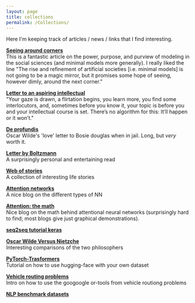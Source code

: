 ```yaml
---
layout: page
title: collections
permalink: /Collections/
---
```


Here I'm keeping track of articles / news / links that I find interesting.

[**Seeing around corners**](https://www.theatlantic.com/magazine/archive/2002/04/seeing-around-corners/302471/) <br/>
This is a fantastic article on the power, purpose, and purview of modeling in the social sciences (and minimal models more generally). I really liked the line "The rise and refinement of artificial societies [i.e. minimal models] is not going to be a magic mirror, but it promises some hope of seeing, however dimly, around the next corner."


[**Letter to an aspiring intellectual**](https://www.firstthings.com/article/2018/05/letter-to-an-aspiring-intellectual) <br/>
"Your gaze is drawn, a flirtation begins, you learn more, you find some interlocutors, and, sometimes before you know it, your topic is before you and your intellectual course is set. There’s no algorithm for this: It’ll happen or it won’t."


[**De profundis**](https://www.gutenberg.org/files/921/921-h/921-h.htm) <br/> Oscar Wilde's 'love' letter to Bosie douglas when in jail. Long, but _very_ worth it.

[**Letter by Boltzmann**](https://homepage.univie.ac.at/Walter.Kutschera/Boltzmann_Reise%20ins%20Eldorado_English%20translation.pdf) <br/> A surprisingly personal and entertaining read


[**Web of stories**](https://www.webofstories.com/) <br/> A collection of interesting life stories

[**Attention networks**](https://skymind.ai/wiki/attention-mechanism-memory-network#rnn) <br/> A nice blog on the different types of NN


[**Attention: the math**](https://srome.github.io/Understanding-Attention-in-Neural-Networks-Mathematically/) <br/>  Nice blog on the math behind attentional neural networks (surprisingly hard to find; most blogs give just graphical demonstrations).

[**seq2seq tutorial keras**](https://machinelearningmastery.com/encoder-decoder-attention-sequence-to-sequence-prediction-keras/) 

[**Oscar Wilde Versus Nietzche**](https://philosophynow.org/issues/94/The_Twin_Souls_of_Oscar_Wilde_and_Friedrich_Nietzsche) <br/> Interesting comparisons of the two philosophers


[**PyTorch-Trasformers**](https://medium.com/@nikhil.utane/running-pytorch-transformers-on-custom-datasets-717fd9e10fe2) <br/> Tutorial on how to use hugging-face with your own dataset


[**Vehicle routing problems**](https://developers.google.com/optimization/routing) <br/> Intro on how to use the googoogle or-tools from vehicle routiong problems


[**NLP benchmark datasets**](https://machinelearningmastery.com/datasets-natural-language-processing/) 

